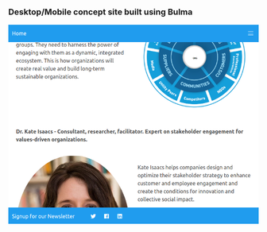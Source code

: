 ### Desktop/Mobile concept site built using Bulma

![sample image of design](https://github.com/Hamberfim/Kate_Isaacs/blob/master/kate_Sample.png "sample image of design")


